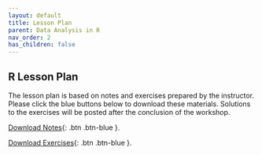 ```yaml
---
layout: default
title: Lesson Plan
parent: Data Analysis in R
nav_order: 2
has_children: false
---
```


## R Lesson Plan

The lesson plan is based on notes and exercises prepared by the instructor. Please click the blue buttons below to download these materials. Solutions to the exercises will be posted after the conclusion of the workshop. 

[Download Notes](presentation_materials/notes.Rmd){: .btn .btn-blue }. 

[Download Exercises](presentation_materials/exercises.Rmd){: .btn .btn-blue }. 

